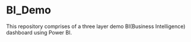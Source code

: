 # BI_Demo
This repository comprises of a three layer demo BI(Business Intelligence) dashboard using Power BI. 

